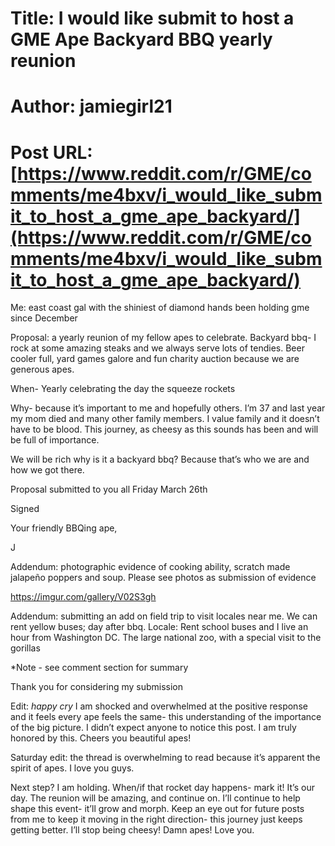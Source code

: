# Title: I would like submit to host a GME Ape Backyard BBQ yearly reunion
# Author: jamiegirl21
# Post URL: [https://www.reddit.com/r/GME/comments/me4bxv/i_would_like_submit_to_host_a_gme_ape_backyard/](https://www.reddit.com/r/GME/comments/me4bxv/i_would_like_submit_to_host_a_gme_ape_backyard/)


Me: east coast gal with the shiniest of diamond hands been holding gme since December 

Proposal: a yearly reunion of my fellow apes to celebrate. Backyard bbq- I rock at some amazing steaks and we always serve lots of tendies.  Beer cooler full, yard games galore and fun charity auction because we are generous apes. 

When- Yearly celebrating the day the squeeze rockets

Why- because it’s important to me and hopefully others. I’m 37 and last year my mom died and many other family members.
I value family and it doesn’t have to be blood. This journey, as cheesy as this sounds has been and will be full of importance.

We will be  rich why is it a backyard bbq? Because that’s who we are and how we got there. 

Proposal submitted to you all  Friday March 26th

Signed

Your friendly BBQing ape,

J

Addendum: photographic evidence of cooking ability, scratch made jalapeño poppers and soup. Please see photos as submission of evidence 

https://imgur.com/gallery/V02S3gh

Addendum: submitting an add on field trip to visit locales near me. We can rent yellow buses; day after bbq. 
Locale: Rent school buses and I live an hour from Washington DC. The large national zoo, with a special visit to the gorillas

*Note - see comment section for summary

Thank you for considering my submission


Edit: *happy cry* I am shocked and overwhelmed at the positive response and it feels every ape feels the same- this understanding of the importance of the big picture. I didn’t expect anyone to notice this post. I am truly honored by this. Cheers you beautiful apes!

Saturday edit: the thread is overwhelming to read because it’s apparent the spirit of apes. I love you guys. 

Next step? I am holding. When/if that rocket day happens- mark it! It’s our day. The reunion will be amazing, and continue on. I’ll continue to help shape this event- it’ll grow and morph. Keep an eye out for future posts from me to keep it moving in the right direction- this journey just keeps getting better.
I’ll stop being cheesy! Damn apes!
Love you.